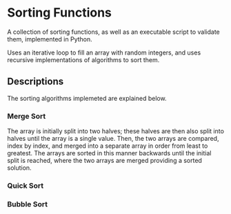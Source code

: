 # Sorting Functions

A collection of sorting functions, as well as an executable script to validate them, implemented in Python.

Uses an iterative loop to fill an array with random integers, and uses recursive implementations of algorithms to sort them.

## Descriptions
The sorting algorithms implemeted are explained below.

### Merge Sort
The array is initially split into two halves; these halves are then also split into halves until the 
array is a single value. Then, the two arrays are compared, index by index, and merged into a separate 
array in order from least to greatest. The arrays are sorted in this manner backwards until the initial 
split is reached, where the two arrays are merged providing a sorted solution.

### Quick Sort

### Bubble Sort
